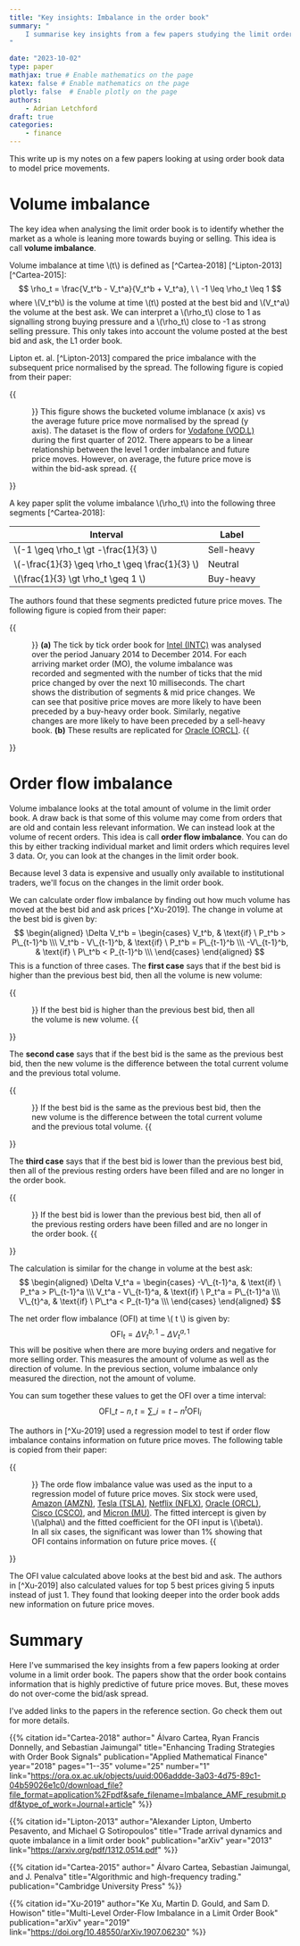 ```yaml
---
title: "Key insights: Imbalance in the order book"
summary: "
    I summarise key insights from a few papers studying the limit order book. You'l learn how to measure volume imblanace in the limit order book and how well it predicts price moves.
"

date: "2023-10-02"
type: paper
mathjax: true # Enable mathematics on the page
katex: false # Enable mathematics on the page
plotly: false  # Enable plotly on the page
authors:
    - Adrian Letchford
draft: true
categories:
    - finance
---
```


This write up is my notes on a few papers looking at using order book data to model price movements.

# Volume imbalance

The key idea when analysing the limit order book is to identify whether the market as a whole is leaning more towards buying or selling. This idea is call **volume imbalance**. 

Volume imbalance at time \\(t\\) is defined as [^Cartea-2018] [^Lipton-2013] [^Cartea-2015]:
$$
\rho_t = \frac{V_t^b - V_t^a}{V_t^b + V_t^a}, \ \ -1 \leq \rho_t \leq 1
$$
where \\(V_t^b\\) is the volume at time \\(t\\) posted at the best bid and \\(V_t^a\\) the volume at the best ask. We can interpret a \\(\rho_t\\) close to 1 as signalling strong buying pressure and a \\(\rho_t\\) close to -1 as strong selling pressure. This only takes into account the volume posted at the best bid and ask, the L1 order book.

Lipton et. al. [^Lipton-2013] compared the price imbalance with the subsequent price normalised by the spread. The following figure is copied from their paper:

{{<figure width="medium" src="imbalance_vs_spread_move.png" title="Volume imbalance vs price move.">}}
This figure shows the bucketed volume imblanace (x axis) vs the average future price move normalised by the spread (y axis). The dataset is the flow of orders for [Vodafone (VOD.L)](https://finance.yahoo.com/quote/VOD.L/) during the first quarter of 2012. There appears to be a linear relationship between the level 1 order imbalance and future price moves. However, on average, the future price move is within the bid-ask spread.
{{</figure>}}

A key paper split the volume imbalance \\(\rho_t\\) into the following three segments [^Cartea-2018]:

| Interval                                         | Label      |
|--------------------------------------------------|------------|
| \\(-1 \geq \rho_t \gt -\frac{1}{3} \\)           | Sell-heavy |
| \\(-\frac{1}{3} \geq \rho_t \geq \frac{1}{3} \\) | Neutral    |
| \\(\frac{1}{3} \gt \rho_t \geq 1 \\)             | Buy-heavy  |

The authors found that these segments predicted future price moves. The following figure is copied from their paper:

{{<figure src="volume_imbalance_performance_trans.png" title="Predictive power of volume imbalance." >}}
**(a)** The tick by tick order book for [Intel (INTC)](https://finance.yahoo.com/quote/INTC) was analysed over the period January 2014 to December 2014. For each arriving market order (MO), the volume imbalance was recorded and segmented with the number of ticks that the mid price changed by over the next 10 milliseconds. The chart shows the distribution of segments & mid price changes. We can see that positive price moves are more likely to have been preceded by a buy-heavy order book. Similarly, negative changes are more likely to have been preceded by a sell-heavy book. **(b)** These results are replicated for [Oracle (ORCL)](https://finance.yahoo.com/quote/ORCL).
{{</figure>}}

# Order flow imbalance

Volume imbalance looks at the total amount of volume in the limit order book. A draw back is that some of this volume may come from orders that are old and contain less relevant information. We can instead look at the volume of recent orders. This idea is call **order flow imbalance**. You can do this by either tracking individual market and limit orders which requires level 3 data. Or, you can look at the changes in the limit order book.

Because level 3 data is expensive and usually only available to institutional traders, we'll focus on the changes in the limit order book.

We can calculate order flow imbalance by finding out how much volume has moved at the best bid and ask prices [^Xu-2019]. The change in volume at the best bid is given by:
$$
\begin{aligned}
\Delta V_t^b = \begin{cases}
V_t^b, & \text{if} \ P_t^b > P\_{t-1}^b \\\
V_t^b - V\_{t-1}^b, & \text{if} \ P_t^b = P\_{t-1}^b \\\
-V\_{t-1}^b, & \text{if} \ P\_t^b < P_{t-1}^b \\\
\end{cases}
\end{aligned}
$$
This is a function of three cases. The **first case** says that if the best bid is higher than the previous best bid, then all the volume is new volume:

{{<figure src="case_1.svg" width="small" title="Case 1." >}}
If the best bid is higher than the previous best bid, then all the volume is new volume.
{{</figure>}}

The **second case** says that if the best bid is the same as the previous best bid, then the new volume is the difference between the total current volume and the previous total volume.

{{<figure src="case_2.svg" width="small" title="Case 2." >}}
If the best bid is the same as the previous best bid, then the new volume is the difference between the total current volume and the previous total volume.
{{</figure>}}

The **third case** says that if the best bid is lower than the previous best bid, then all of the previous resting orders have been filled and are no longer in the order book.

{{<figure src="case_3.svg" width="small" title="Case 3." >}}
If the best bid is lower than the previous best bid, then all of the previous resting orders have been filled and are no longer in the order book.
{{</figure>}}

The calculation is similar for the change in volume at the best ask:
$$
\begin{aligned}
\Delta V_t^a = \begin{cases}
-V\_{t-1}^a, & \text{if} \ P_t^a > P\_{t-1}^a \\\
V_t^a - V\_{t-1}^a, & \text{if} \ P_t^a = P\_{t-1}^a \\\
V\_{t}^a, & \text{if} \ P\_t^a < P_{t-1}^a \\\
\end{cases}
\end{aligned}
$$

The net order flow imbalance (OFI) at time \\( t \\) is given by:
$$
\text{OFI}_t = \Delta V_t^{b,1} - \Delta V_t^{a,1}
$$
This will be positive when there are more buying orders and negative for more selling order. This measures the amount of volume as well as the direction of volume. In the previous section, volume imbalance only measured the direction, not the amount of volume.

You can sum together these values to get the OFI over a time interval:
$$
\text{OFI}\_{t-n, t} = \sum\_{i=t-n}^t \text{OFI}_i
$$

The authors in [^Xu-2019] used a regression model to test if order flow imbalance contains information on future price moves. The following table is copied from their paper:

{{<figure src="order_flow_imbalance.png" title="Predictive power of order flow imbalance." >}}
The orde flow imbalance value was used as the input to a regression model of future price moves. Six stock were used, [Amazon (AMZN)](https://finance.yahoo.com/quote/AMZN), [Tesla (TSLA)](https://finance.yahoo.com/quote/TSLA), [Netflix (NFLX)](https://finance.yahoo.com/quote/NFLX), [Oracle (ORCL)](https://finance.yahoo.com/quote/ORCL), [Cisco (CSCO)](https://finance.yahoo.com/quote/CSCO), and [Micron (MU)](https://finance.yahoo.com/quote/MU). The fitted intercept is given by \\(\alpha\\) and the fitted coefficient for the OFI input is \\(\beta\\). In all six cases, the significant was lower than 1% showing that OFI contains information on future price moves.
{{</figure>}}

The OFI value calculated above looks at the best bid and ask. The authors in [^Xu-2019] also calculated values for top 5 best prices giving 5 inputs instead of just 1. They found that looking deeper into the order book adds new information on future price moves.

# Summary

Here I've summarised the key insights from a few papers looking at order volume in a limit order book. The papers show that the order book contains information that is highly predictive of future price moves. But, these moves do not over-come the bid/ask spread.

I've added links to the papers in the reference section. Go check them out for more details.


<!-- An introduction to Limit Order Books -->
<!-- https://www.machow.ski/posts/2021-07-18-introduction-to-limit-order-books/#stop-order -->

{{% citation
    id="Cartea-2018"
    author=" Álvaro Cartea, Ryan Francis Donnelly, and Sebastian Jaimungal"
    title="Enhancing Trading Strategies with Order Book Signals"
    publication="Applied Mathematical Finance"
    year="2018"
    pages="1--35"
    volume="25"
    number="1"
    link="https://ora.ox.ac.uk/objects/uuid:006addde-3a03-4d75-89c1-04b59026e1c0/download_file?file_format=application%2Fpdf&safe_filename=Imbalance_AMF_resubmit.pdf&type_of_work=Journal+article"
%}}

{{% citation
    id="Lipton-2013"
    author="Alexander Lipton, Umberto Pesavento, and Michael G Sotiropoulos"
    title="Trade arrival dynamics and quote imbalance in a limit order book"
    publication="arXiv"
    year="2013"
    link="https://arxiv.org/pdf/1312.0514.pdf"
%}}

{{% citation
    id="Cartea-2015"
    author=" Álvaro Cartea, Sebastian Jaimungal, and J. Penalva"
    title="Algorithmic and high-frequency trading."
    publication="Cambridge University Press"
%}}

{{% citation
    id="Xu-2019"
    author="Ke Xu, Martin D. Gould, and Sam D. Howison"
    title="Multi-Level Order-Flow Imbalance in a Limit Order Book"
    publication="arXiv"
    year="2019"
    link="https://doi.org/10.48550/arXiv.1907.06230"
%}}